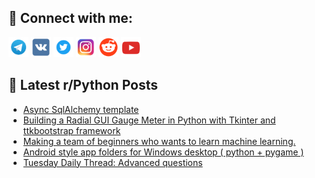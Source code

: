 ## 🔎 Connect with me:
[<img src="https://github.com/bullbesh/bullbesh/blob/main/images/Telegram.png" width="32" height="32" />](https://t.me/bullbesh)
[<img src="https://github.com/bullbesh/bullbesh/blob/main/images/VK.png" width="32" height="32" />](https://vk.com/bullbesh)
[<img src="https://github.com/bullbesh/bullbesh/blob/main/images/Twitter.png" width="32" height="32" />](https://twitter.com/bullbesh1)
[<img src="https://github.com/bullbesh/bullbesh/blob/main/images/Instagram.png" width="32" height="32" />](https://www.instagram.com/bullbesh)
[<img src="https://github.com/bullbesh/bullbesh/blob/main/images/Reddit.png" width="32" height="32" />](https://www.reddit.com/user/bullbesh)
[<img src="https://github.com/bullbesh/bullbesh/blob/main/images/YouTube.png" width="32" height="32" />](https://www.youtube.com/channel/UCtfjRs6uzgq5mfm8S06WTcg)

## 📕 Latest r/Python Posts
<!-- BLOG-POST-LIST:START -->
- [Async SqlAlchemy template](https://www.reddit.com/r/Python/comments/1klfi2c/async_sqlalchemy_template/)
- [Building a Radial GUI Gauge Meter in Python with Tkinter and ttkbootstrap framework](https://www.reddit.com/r/Python/comments/1klexqo/building_a_radial_gui_gauge_meter_in_python_with/)
- [Making a team of beginners who wants to learn machine learning.](https://www.reddit.com/r/Python/comments/1kldhyv/making_a_team_of_beginners_who_wants_to_learn/)
- [Android style app folders for Windows desktop &lpar; python + pygame &rpar;](https://www.reddit.com/r/Python/comments/1kla0r2/android_style_app_folders_for_windows_desktop/)
- [Tuesday Daily Thread: Advanced questions](https://www.reddit.com/r/Python/comments/1kl7zw6/tuesday_daily_thread_advanced_questions/)
<!-- BLOG-POST-LIST:END -->
